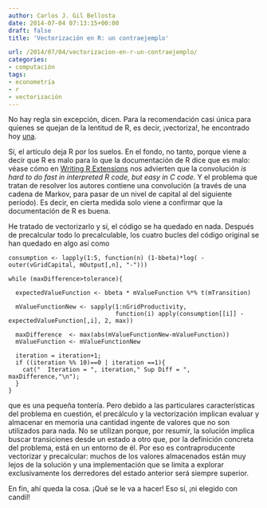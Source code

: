 ```yaml
---
author: Carlos J. Gil Bellosta
date: 2014-07-04 07:13:15+00:00
draft: false
title: 'Vectorización en R: un contraejemplo'

url: /2014/07/04/vectorizacion-en-r-un-contraejemplo/
categories:
- computación
tags:
- econometría
- r
- vectorización
---
```


No hay regla sin excepción, dicen. Para la recomendación casi única para quienes se quejan de la lentitud de R, es decir, ¡vectoriza!, he encontrado hoy [una](http://www.fedeablogs.net/economia/?p=38514).

Sí, el artículo deja R por los suelos. En el fondo, no tanto, porque viene a decir que R es malo para lo que la documentación de R dice que es malo: véase cómo en [Writing R Extensions](http://cran.r-project.org/doc/manuals/r-release/R-exts.html#Interface-functions-_002eC-and-_002eFortran) nos advierten que la convolución _is hard to do fast in interpreted R code, but easy in C code_. Y el problema que tratan de resolver los autores contiene una convolución (a través de una cadena de Markov, para pasar de un nivel de capital al del siguiente periodo). Es decir, en cierta medida solo viene a confirmar que la documentación de R es buena.

He tratado de vectorizarlo y sí, el código se ha quedado en nada. Después de precalcular todo lo precalculable, los cuatro bucles del código original se han quedado en algo así como



    consumption <- lapply(1:5, function(n) (1-bbeta)*log( - outer(vGridCapital, mOutput[,n], "-")))

    while (maxDifference>tolerance){

      expectedValueFunction <- bbeta * mValueFunction %*% t(mTransition)

      mValueFunctionNew <- sapply(1:nGridProductivity,
                                  function(i) apply(consumption[[i]] - expectedValueFunction[,i], 2, max))

      maxDifference  <- max(abs(mValueFunctionNew-mValueFunction))
      mValueFunction <- mValueFunctionNew

      iteration = iteration+1;
      if ((iteration %% 10)==0 | iteration ==1){
        cat("  Iteration = ", iteration," Sup Diff = ", maxDifference,"\n");
      }
    }



que es una pequeña tontería. Pero debido a las particulares características del problema en cuestión, el precálculo y la vectorización implican evaluar y almacenar en memoria una cantidad ingente de valores que no son utilizados para nada. No se utilizan porque, por resumir, la solución implica buscar transiciones desde un estado a otro que, por la definición concreta del problema, está en un entorno de él. Por eso es contraproducente vectorizar y precalcular: muchos de los valores almacenados están muy lejos de la solución y una implementación que se limita a explorar exclusivamente los derredores del estado anterior será siempre superior.

En fin, ahí queda la cosa. ¡Qué se le va a hacer! Eso sí, ¡ni elegido con candil!
